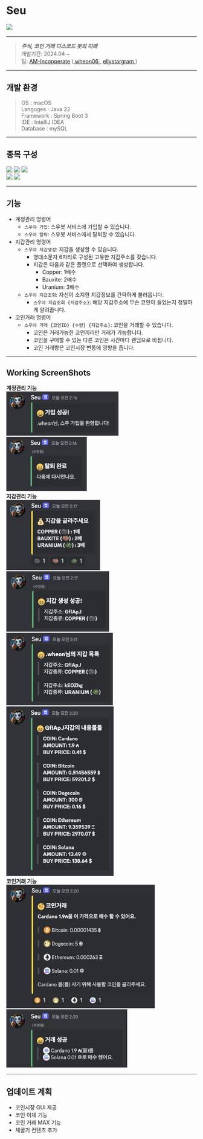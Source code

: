 # Seu
<img src="https://cdn.discordapp.com/attachments/1183408915887706124/1240453740889116722/OIG3.png?ex=6651d2d2&is=66508152&hm=b51900f9b2a2fc3218c5d069747d9d4e5fd49e10fd4f6563d34992e9ccb04085&">

***
> _**주식, 코인 거래 디스코드 봇의 미래**_
> <br>개발기간: 2024.04 ~
> </br>팀: <a href="github.com/AM-Incorporate">AM-Incopperate</a>
> (<a href="github.com/wheon06"> wheon06 </a>,
> <a href="github.com/ellystargram"> ellystargram </a>)

***

## 개발 환경

> OS : macOS
> <br>Languges : Java 22
> <br>Framework : Spring Boot 3
> <br>IDE : IntelliJ IDEA
> <br>Database : mySQL
***

## 종목 구성

<img src="https://img.shields.io/badge/Bitcoin-F7931A?style=for-the-badge&logo=Bitcoin&logoColor=white">
<img src="https://img.shields.io/badge/Ethereum-3C3C3D?style=for-the-badge&logo=ethereum&logoColor=white">
<img src="https://img.shields.io/badge/Dogecoin-C2A633?style=for-the-badge&logo=dogecoin&logoColor=white">
<br>
<img src="https://img.shields.io/badge/Solana-9945FF?style=for-the-badge&logo=solana&logoColor=white">
<img src="https://img.shields.io/badge/Cardano-0133AD?style=for-the-badge&logo=cardano&logoColor=white">

***

## 기능

* 계정관리 명령어
    * `스우야 가입`: 스우봇 서비스에 가입할 수 있습니다.
    * `스우야 탈퇴`: 스우봇 서비스에서 탈퇴할 수 있습니다.
* 지갑관리 명령어
    * `스우야 지갑생성`: 지갑을 생성할 수 있습니다.
        * 영대소문자 6자리로 구성된 고유한 지갑주소를 갖습니다.
        * 지갑은 다음과 같은 플랜으로 선택하여 생성합니다.
            * Copper: 1배수
            * Bauxite: 2배수
            * Uranium: 3배수
    * `스우야 지갑조회`: 자신이 소지한 지갑정보를 간략하게 불러옵니다.
        * `스우야 지갑조회 {지갑주소}`: 해당 지갑주소에 무슨 코인이 들었는지 정밀하게 알려줍니다.
* 코인거래 명령어
    * `스우야 거래 {코인ID} {수량} {지갑주소}`: 코인을 거래할 수 있습니다.
        * 코인은 거래가능한 코인끼리만 거래가 가능합니다.
        * 코인을 구매할 수 있는 다른 코인은 시간마다 랜덤으로 바뀝니다.
        * 코인 거래량은 코인시장 변동에 영향을 줍니다.

***

## Working ScreenShots
**계정관리 기능**
<br>
<img src="src/main/resources/screenshots/join.png">
<img src="src/main/resources/screenshots/leave.png">
<br>
**지갑관리 기능**
<br>
<img src="src/main/resources/screenshots/makeWallet.png">
<img src="src/main/resources/screenshots/makeWalletDone.png">
<br>
<img src="src/main/resources/screenshots/walletList.png">
<img src="src/main/resources/screenshots/walletDetail.png">
<br>
**코인거래 기능**
<br>
<img src="src/main/resources/screenshots/trade.png">
<img src="src/main/resources/screenshots/tradeDone.png">

***

## 업데이트 계획

* 코인시장 GUI 제공
* 코인 이체 기능
* 코인 거래 MAX 기능
* 채굴기 컨텐츠 추가
